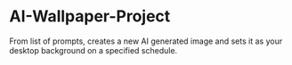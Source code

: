 # AI-Wallpaper-Project

From list of prompts, creates a new AI generated image and sets it as your desktop background on a specified schedule.

